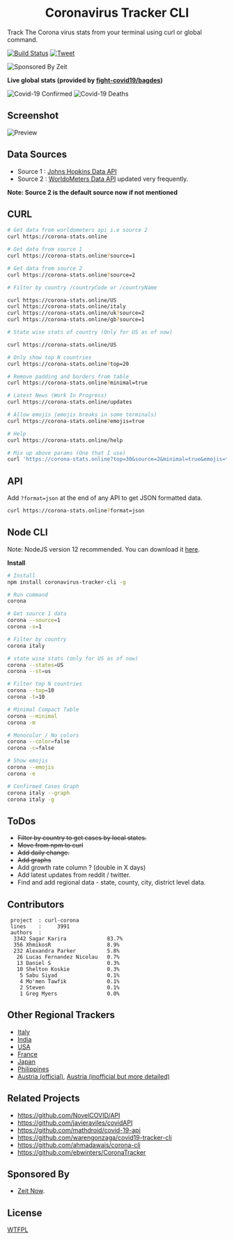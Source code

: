 <h1 align="center">
    Coronavirus Tracker CLI
</h1>


Track The Corona virus stats from your terminal using curl or global command.

[![Build Status](https://github.com/sagarkarira/coronavirus-tracker-cli/workflows/Tests/badge.svg)](https://github.com/sagarkarira/coronavirus-tracker-cli/actions?workflow=Tests)
[![Tweet](https://img.shields.io/twitter/url?style=social&url=https%3A%2F%2Fgithub.com%2Fsagarkarira%2Fcoronavirus-tracker-cli%2F)](https://img.shields.io/twitter/url?style=social&url=https%3A%2F%2Fgithub.com%2Fsagarkarira%2Fcoronavirus-tracker-cli%2F)

![Sponsored By Zeit](./powered-by.svg)

**Live global stats (provided by [fight-covid19/bagdes](https://github.com/fight-covid19/bagdes))**

![Covid-19 Confirmed](https://covid19-badges.herokuapp.com/confirmed/latest)
![Covid-19 Deaths](https://covid19-badges.herokuapp.com/deaths/latest)

## Screenshot

![Preview](./preview.png)

## Data Sources

* Source 1 : [Johns Hopkins Data API](https://github.com/ExpDev07/coronavirus-tracker-api)
* Source 2 : [WorldoMeters Data API](https://github.com/NovelCOVID/API/) updated very frequently.

**Note: Source 2 is the default source now if not mentioned**

## CURL

```sh
# Get data from worldometers api i.e source 2
curl https://corona-stats.online

# Get data from source 1
curl https://corona-stats.online?source=1

# Get data from source 2
curl https://corona-stats.online?source=2

# Filter by country /countryCode or /countryName

curl https://corona-stats.online/US
curl https://corona-stats.online/italy
curl https://corona-stats.online/uk?source=2
curl https://corona-stats.online/gb?source=1

# State wise stats of country (Only for US as of now)

curl https://corona-stats.online/US

# Only show top N countries
curl https://corona-stats.online?top=20

# Remove padding and borders from table
curl https://corona-stats.online?minimal=true

# Latest News (Work In Progress)
curl https://corona-stats.online/updates

# Allow emojis (emojis breaks in some terminals)
curl https://corona-stats.online?emojis=true

# Help
curl https://corona-stats.online/help

# Mix up above params (One that I use)
curl 'https://corona-stats.online?top=30&source=2&minimal=true&emojis=true'

```

## API

Add `?format=json` at the end of any API to get JSON formatted data.

```sh
curl https://corona-stats.online?format=json
```

## Node CLI

Note: NodeJS version 12 recommended. You can download it [here](https://nodejs.org/en/download/).

**Install**

``` sh
# Install
npm install coronavirus-tracker-cli -g

# Run command
corona 

# Get source 1 data
corona --source=1
corona -s=1

# Filter by country
corona italy

# state wise stats (only for US as of now)
corona --states=US
corona --st=us

# Filter top N countries
corona --top=10
corona -t=10

# Minimal Compact Table
corona --minimal
corona -m

# Monocolor / No colors
corona --color=false
corona -c=false

# Show emojis
corona --emojis
corona -e

# Confirmed Cases Graph
corona italy --graph
corona italy -g
```

## ToDos

* ~~Filter by country to get cases by local states.~~
* ~~Move from npm to curl~~
* ~~Add daily change.~~
* ~~Add graphs~~
* Add growth rate column ? (double in X days)
* Add latest updates from reddit / twitter.
* Find and add regional data - state, county, city, district level data.

## Contributors

```text
 project  : curl-corona
 lines    :     3991
 authors  :
  3342 Sagar Karira             83.7%
  356 XhmikosR                  8.9%
  232 Alexandra Parker          5.8%
   26 Lucas Fernandez Nicolau   0.7%
   13 Daniel S                  0.3%
   10 Shelton Koskie            0.3%
    5 Sabu Siyad                0.1%
    4 Mo'men Tawfik             0.1%
    2 Steven                    0.1%
    1 Greg Myers                0.0%
```

## Other Regional Trackers

* [Italy](https://opendatadpc.maps.arcgis.com/apps/opsdashboard/index.html#/b0c68bce2cce478eaac82fe38d4138b1)
* [India](https://www.covid19india.org/)
* [USA](https://www.npr.org/sections/health-shots/2020/03/16/816707182/map-tracking-the-spread-of-the-coronavirus-in-the-u-s)
* [France](https://veille-coronavirus.fr/)
* [Japan](https://covid19japan.com/)
* [Philippines](https://ncovtracker.doh.gov.ph/)
* [Austria (official)](https://info.gesundheitsministerium.at), [Austria (inofficial but more detailed)](https://covid19.spiessknafl.at)

## Related Projects

* <https://github.com/NovelCOVID/API>
* <https://github.com/javieraviles/covidAPI>
* <https://github.com/mathdroid/covid-19-api>
* <https://github.com/warengonzaga/covid19-tracker-cli>
* <https://github.com/ahmadawais/corona-cli>
* <https://github.com/ebwinters/CoronaTracker>

## Sponsored By

* [Zeit Now](https://github.com/zeit/now).

## License

[WTFPL](http://www.wtfpl.net/)
